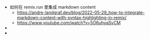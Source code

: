 - 如何在 remix.run 里集成 markdown content
	- https://andre-landgraf.dev/blog/2022-05-29_how-to-integrate-markdown-content-with-syntax-highlighting-in-remix/
	- https://www.youtube.com/watch?v=5O6uhyaSvCM
-
-